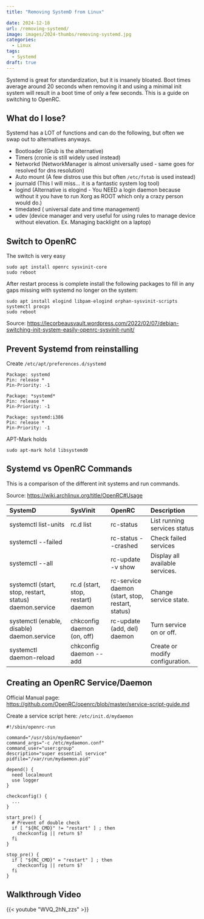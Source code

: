 ```yaml
---
title: "Removing SystemD from Linux"

date: 2024-12-18
url: /removing-systemd/
image: images/2024-thumbs/removing-systemd.jpg
categories:
  - Linux
tags:
  - Systemd
draft: true
---
```

Systemd is great for standardization, but it is insanely bloated. Boot times average around 20 seconds when removing it and using a minimal init system will result in a boot time of only a few seconds. This is a guide on switching to OpenRC.
<!--more-->

## What do I lose?

Systemd has a LOT of functions and can do the following, but often we swap out to alternatives anyways.

- Bootloader (Grub is the alternative)
- Timers (cronie is still widely used instead)
- Networkd (NetworkManager is almost universally used - same goes for resolved for dns resolution)
- Auto mount (A few distros use this but often `/etc/fstab` is used instead)
- journald (This I will miss... it is a fantastic system log tool)
- logind (Alternative is elogind - You NEED a login daemon because without it you have to run Xorg as ROOT which only a crazy person would do.)
- timedated ( universal date and time management)
- udev (device manager and very useful for using rules to manage device without elevation. Ex. Managing backlight on a laptop)

## Switch to OpenRC

The switch is very easy 

```
sudo apt install openrc sysvinit-core
sudo reboot
```

After restart process is complete install the following packages to fill in any gaps missing with systemd no longer on the system:

```
sudo apt install elogind libpam-elogind orphan-sysvinit-scripts systemctl procps
sudo reboot
```

Source: <https://lecorbeausvault.wordpress.com/2022/02/07/debian-switching-init-system-easily-openrc-sysvinit-runit/>

## Prevent Systemd from reinstalling

Create `/etc/apt/preferences.d/systemd`

```
Package: systemd
Pin: release *
Pin-Priority: -1
 
Package: *systemd*
Pin: release *
Pin-Priority: -1
 
Package: systemd:i386
Pin: release *
Pin-Priority: -1
```

APT-Mark holds

```
sudo apt-mark hold libsystemd0
```

## Systemd vs OpenRC Commands

This is a comparison of the different init systems and run commands.

Source: <https://wiki.archlinux.org/title/OpenRC#Usage>

| SystemD | SysVinit | OpenRC | Description |
| :---    | :---     | :---   | :--- |
| systemctl list-units | rc.d list | rc-status | List running services status |
| systemctl --failed |  | rc-status --crashed | Check failed services |
| systemctl --all |  | rc-update -v show | Display all available services. |
| systemctl (start, stop, restart, status) daemon.service | rc.d (start, stop, restart) daemon | rc-service daemon (start, stop, restart, status) | Change service state. |
| systemctl (enable, disable) daemon.service | chkconfig daemon (on, off) | rc-update (add, del) daemon | Turn service on or off. |
| systemctl daemon-reload | chkconfig daemon --add |  | Create or modify configuration. |


## Creating an OpenRC Service/Daemon

Official Manual page: <https://github.com/OpenRC/openrc/blob/master/service-script-guide.md>

Create a service script here: `/etc/init.d/mydaemon`

```
#!/sbin/openrc-run

command="/usr/sbin/mydaemon"
command_args="-c /etc/mydaemon.conf"
command_user="user:group"
description="super essential service"
pidfile="/var/run/mydaemon.pid"

depend() {
  need localmount
  use logger
}

checkconfig() {
  ...
}

start_pre() {
  # Prevent of double check
  if [ "${RC_CMD}" != "restart" ] ; then
    checkconfig || return $?
  fi
}

stop_pre() {
  if [ "${RC_CMD}" = "restart" ] ; then
    checkconfig || return $?
  fi
}
```

## Walkthrough Video

{{< youtube "WVQ_2hN_zzs" >}}
